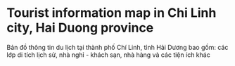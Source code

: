 # Tourist information map in Chi Linh city, Hai Duong province
Bản đồ thông tin du lịch tại thành phố Chí Linh, tỉnh Hải Dương bao gồm: các lớp di tích lịch sử, nhà nghỉ - khách sạn, nhà hàng và các tiện ích khác
